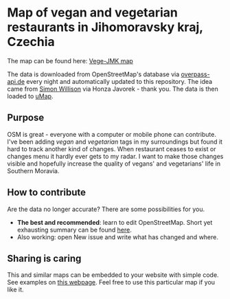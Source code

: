 # Map of vegan and vegetarian restaurants in Jihomoravsky kraj, Czechia

The map can be found here: [Vege-JMK map](https://umap.openstreetmap.fr/en/map/vege-jmk_557579)

The data is downloaded from OpenStreetMap's database via [overpass-api.de](https://overpass-api.de/) every night and automatically updated to this repository. 
The idea came from [Simon Willison](https://simonwillison.net/2020/Oct/9/git-scraping/) via Honza Javorek  - thank you.
The data is then loaded to [uMap](https://umap.openstreetmap.fr/en/).

## Purpose

OSM is great - everyone with a computer or mobile phone can contribute. 
I've been adding _vegan_ and _vegetarian_ tags in my surroundings but found it hard to track another kind of changes.
When restaurant ceases to exist or changes menu it hardly ever gets to my radar. 
I want to make those changes visible and hopefully increase the quality of vegans' and vegetarians' life in Southern Moravia.

## How to contribute
Are the data no longer accurate? There are some possibilities for you.
- **The best and recommended**: learn to edit OpenStreetMap. 
Short yet exhausting summary can be found [here](https://github.com/Rudloff/openvegemap#how-to-contribute).
- Also working: open New issue and write what has changed and where.

## Sharing is caring
This and similar maps can be embedded to your website with simple code. See examples on [this webpage](https://befeleme.github.io/).
Feel free to use this particular map if you like it.
